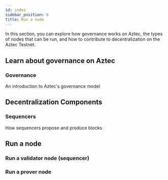 ```yaml
---
id: index
sidebar_position: 0
title: Run a node
---
```


In this section, you can explore how governance works on Aztec, the types of nodes that can be run, and how to contribute to decentralization on the Aztec Testnet.

## Learn about governance on Aztec

<div className="card-container full-width">
  <Card shadow='tl' link='run_node/concepts/governance'>
    <CardHeader>
      <h3>Governance</h3>
    </CardHeader>
    <CardBody>
        An introduction to Aztec's governance model
    </CardBody>
  </Card>
</div>

## Decentralization Components

<div className="card-container">
  <Card shadow='tl' link='run_node/concepts/provers-and-sequencers'>
    <CardHeader>
      <h3>Sequencers</h3>
    </CardHeader>
    <CardBody>
      How sequencers propose and produce blocks
    </CardBody>
  </Card>
</div>

## Run a node

<div className="card-container">
  <Card shadow='tl' link='run_node/guides/run_nodes/how_to_run_sequencer'>
    <CardHeader>
      <h3>Run a validator node (sequencer)</h3>
    </CardHeader>

  </Card>

  <Card shadow='tl' link='run_node/guides/run_nodes/how_to_run_prover'>
    <CardHeader>
      <h3>Run a prover node</h3>
    </CardHeader>

  </Card>
</div>
